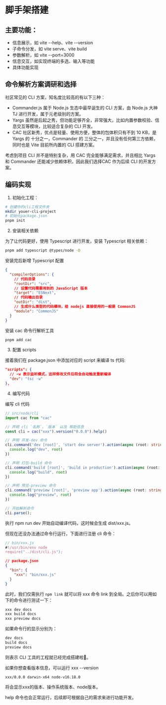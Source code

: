 # 脚手架搭建

## 主要功能：

- 信息展示，如 vite --help、vite --version
- 子命令分发，如 vite serve、vite build
- 参数解析，如 vite --port=3000
- 信息交互，如实现终端的多选、输入等功能
- 具体功能实现

## 命令解析方案调研和选择

社区常见的 CLI 方案，知名度比较高的有以下三种：

- Commander.js 属于 Node.js 生态中最早诞生的 CLI 方案，由 Node.js 大神 TJ 进行开发，属于元老级别的方案。
- Yargs 虽然是后起之秀，但功能足够齐全，非常强大，比如内置参数校验、信息交互等模块，比较适合复杂的 CLI 开发。
- CAC 社区新秀，优点是轻量、使用方便，整体的包体积只有不到 10 KB，是 Yargs 的 十分之一，Commander 的 三分之一，并且没有任何第三方依赖，同时也是 Vite 目前所内置的 CLI 搭建方案。

考虑到项目 CLI 并不是特别复杂，用 CAC 完全能够满足需求，并且相比 Yargs 和 Commander 还能减少依赖体积，因此我们选择CAC 作为后续 CLI 的开发方案。

## 编码实现

1. 初始化工程：

```bash
# 创建你的cli工程文件夹
mkdir youer-cli-project
# 初始化package.json
pnpm init
```

2. 安装相关依赖

为了让代码更好，使用 Typescript 进行开发，安装 Typescript 相关依赖：

```bash
pnpm add typescript @types/node -D
```

安装完后新增 Typescript 配置
```json
{
  "compilerOptions": {
    // 代码目录
    "rootDir": "src",
    // 设置代码需要用到的 JavaScript 版本
    "target": "ESNext",
    // 代码输出目录
    "outDir": "dist",
    // 生成什么类型的代码模块，给 nodejs 直接使用的一般是 CommonJS
    "module": "CommonJS"
  }
}
```

安装 cac 命令行解析工具

```bash
pnpm add cac
```

3. 配置 scripts

接着我们在 package.json 中添加对应的 script 来编译 ts 代码:
```json
"scripts": {
  // -w 表示监听模式，这样修改文件后将会自动触发重新编译
  "dev": "tsc -w"
},
```

4. 编写代码

编写 cli 代码

```ts
// src/node/cli
import cac from "cac"

// 声明 cli `名称`、`版本` 以及 帮助信息
const cli = cac("xxx").version("0.0.0").help()

// 声明 开发-dev 命令
cli.command('dev [root]', 'start dev server').action(async (root: string) => {
  console.log("dev", root)
})

// 声明 打包-build 命令
cli.command('build [root]', 'build in production').action(async (root: string) => {
  console.log("build", root)
})

// 声明 预览-preview 命令
cli.command('preview [root]', 'preview app').action(async (root: string) => {
  console.log("preview", root)
})

// 开始解析命令
cli.parse();
```

执行 npm run dev 开始自动编译代码，这时候会生成 dist/xxx.js。

但现在还没办法通过命令行运行，下面进行注册 cli 命令：

```js
// bin/xxx.js
#!/usr/bin/env node
require("../dist/cli.js");
```

```json
// package.json
{
  "bin": {
    "xxx": "bin/xxx.js"
  }
}
```

此时，我们仅需执行 `npm link` 就可以将 xxx 命令 link 到全局。之后你可以用如下的命令进行测试一下：

```bash
xxx dev docs
xxx build docs
xxx preview docs
```

如果命令行的显示分别为：

```bash
dev docs
build docs
preview docs
```

则表示 CLI 工具的工程就已经完成搭建啦🎉。

如果你想查看版本信息，可以运行 xxx --version 

```
xxx/0.0.0 darwin-x64 node-v16.18.0
```

将会显示xxx的版本、操作系统版本、node版本。

help 命令也会正常运行，后续即可根据自己的需求来进行功能开发。
